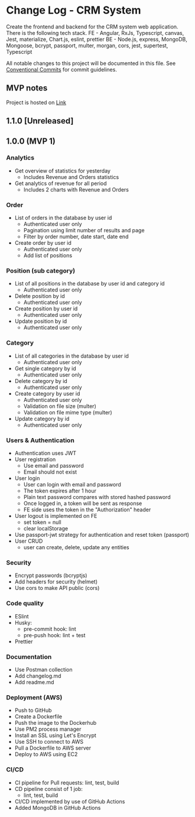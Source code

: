 # Change Log - CRM System

Create the frontend and backend for the CRM system web application. There is the following tech stack. 
FE - Angular, RxJs, Typescript, canvas, Jest, materialize, Chart.js, eslint, prettier
BE - Node.js, express, MongoDB, Mongoose, bcrypt, passport, multer, morgan, cors, jest, supertest, Typescript

All notable changes to this project will be documented in this file.
See [Conventional Commits](https://conventionalcommits.org) for commit guidelines.

## MVP notes

Project is hosted on [Link](https://ec2-3-75-194-76.eu-central-1.compute.amazonaws.com)

## 1.1.0 [Unreleased]

## 1.0.0 (MVP 1)

### Analytics

- Get overview of statistics for yesterday
  - Includes Revenue and Orders statistics
- Get analytics of revenue for all period
  - Includes 2 charts with Revenue and Orders 

### Order

- List of orders in the database by user id
  - Authenticated user only
  - Pagination using limit number of results and page
  - Filter by order number, date start, date end
- Create order by user id
  - Authenticated user only
  - Add list of positions

### Position (sub category)

- List of all positions in the database by user id and category id
  - Authenticated user only
- Delete position by id
  - Authenticated user only
- Create position by user id
  - Authenticated user only
- Update position by id
  - Authenticated user only

### Category

- List of all categories in the database by user id
  - Authenticated user only
- Get single category by id
  - Authenticated user only
- Delete category by id
  - Authenticated user only
- Create category by user id
  - Authenticated user only
  - Validation on file size (multer)
  - Validation on file mime type (multer)
- Update category by id
  - Authenticated user only

### Users & Authentication

- Authentication uses JWT
- User registration
  - Use email and password
  - Email should not exist
- User login
  - User can login with email and password
  - The token expires after 1 hour
  - Plain text password compares with stored hashed password
  - Once logged in, a token will be sent as response
  - FE side uses the token in the "Authorization" header
- User logout is implemented on FE
  - set token = null
  - clear localStorage
- Use passport-jwt strategy for authentication and reset token (passport)
- User CRUD
  - user can create, delete, update any entities

### Security

- Encrypt passwords (bcryptjs)
- Add headers for security (helmet)
- Use cors to make API public (cors)

### Code quality

- ESlint
- Husky:
  - pre-commit hook: lint
  - pre-push hook: lint + test
- Prettier

### Documentation

- Use Postman collection
- Add changelog.md
- Add readme.md

### Deployment (AWS)

- Push to GitHub
- Create a Dockerfile
- Push the image to the Dockerhub
- Use PM2 process manager
- Install an SSL using Let's Encrypt
- Use SSH to connect to AWS
- Pull a Dockerfile to AWS server
- Deploy to AWS using EC2

### CI/CD

- CI pipeline for Pull requests: lint, test, build
- CD pipeline consist of 1 job:
  - lint, test, build
- CI/CD implemented by use of GitHub Actions
- Added MongoDB in GitHub Actions